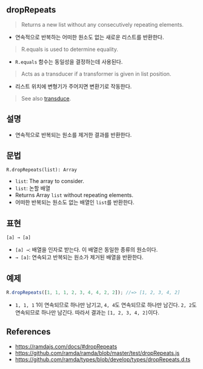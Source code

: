 ## dropRepeats
> Returns a new list without any consecutively repeating elements. 
- 연속적으로 반복하는 어떠한 원소도 없는 새로운 리스트를 반환한다.
> R.equals is used to determine equality.
- `R.equals` 함수는 동일성을 결정하는데 사용된다.
> Acts as a transducer if a transformer is given in list position.
- 리스트 위치에 변형기가 주어지면 변환기로 작동한다.
> See also [transduce](./transduce.md).

## 설명
- 연속적으로 반복되는 원소를 제거한 결과를 반환한다.

## 문법

```
R.dropRepeats(list): Array
```

- `list`: The array to consider.
- `list`: 논할 배열
- Returns Array `list` without repeating elements.
- 어떠한 반복되는 원소도 없는 배열인 `list`를 반환한다. 

## 표현
```
[a] → [a]
```
- `[a] →`: 배열을 인자로 받는다. 이 배열은 동일한 종류의 원소이다.
- `→ [a]`: 연속되고 반복되는 원소가 제거된 배열을 반환한다.

## 예제
```js
R.dropRepeats([1, 1, 1, 2, 3, 4, 4, 2, 2]); //=> [1, 2, 3, 4, 2]
```
- `1, 1, 1` 1이 연속되므로 하나만 남기고, `4, 4`도 연속되므로 하나만 남긴다. `2, 2`도 연속되므로 하나만 남긴다. 따라서 결과는 `[1, 2, 3, 4, 2]`이다.

## References
- https://ramdajs.com/docs/#dropRepeats
- https://github.com/ramda/ramda/blob/master/test/dropRepeats.js
- https://github.com/ramda/types/blob/develop/types/dropRepeats.d.ts
